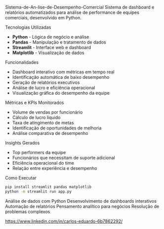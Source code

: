 Sistema-de-An-lise-de-Desempenho-Comercial
Sistema de dashboard e relatórios automatizados para análise de performance de equipes comerciais, desenvolvido em Python.

Tecnologias Utilizadas
- **Python** - Lógica de negócio e análise
- **Pandas** - Manipulação e tratamento de dados
- **Streamlit** - Interface web e dashboard
- **Matplotlib** - Visualização de dados

Funcionalidades
- Dashboard interativo com métricas em tempo real
- Identificação automática de baixo desempenho
- Geração de relatórios executivos
- Análise de lucro e eficiência operacional
- Visualização gráfica do desempenho da equipe

Métricas e KPIs Monitorados
- Volume de vendas por funcionário
- Cálculo de lucro líquido
- Taxa de atingimento de metas
- Identificação de oportunidades de melhoria
- Análise comparativa de desempenho

Insights Gerados
- Top performers da equipe
- Funcionários que necessitam de suporte adicional
- Eficiência operacional do time
- Relação entre experiência e desempenho

Como Executar
```bash
pip install streamlit pandas matplotlib
python -m streamlit run app.py
```


Análise de dados com Python
Desenvolvimento de dashboards interativos
Automação de relatórios
Pensamento analítico para negócios
Resolução de problemas complexos 

https://www.linkedin.com/in/carlos-eduardo-6b7862292/
